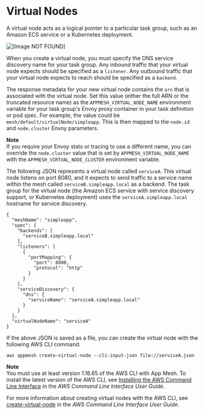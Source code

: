 # Virtual Nodes<a name="virtual_nodes"></a>

A virtual node acts as a logical pointer to a particular task group, such as an Amazon ECS service or a Kubernetes deployment\. 

![\[Image NOT FOUND\]](http://docs.aws.amazon.com/app-mesh/latest/userguide/images/virtual_node.png)

When you create a virtual node, you must specify the DNS service discovery name for your task group\. Any inbound traffic that your virtual node expects should be specified as a `listener`\. Any outbound traffic that your virtual node expects to reach should be specified as a `backend`\.

The response metadata for your new virtual node contains the `arn` that is associated with the virtual node\. Set this value \(either the full ARN or the truncated resource name\) as the `APPMESH_VIRTUAL_NODE_NAME` environment variable for your task group's Envoy proxy container in your task definition or pod spec\. For example, the value could be `mesh/default/virtualNode/simpleapp`\. This is then mapped to the `node.id` and `node.cluster` Envoy parameters\.

**Note**  
If you require your Envoy stats or tracing to use a different name, you can override the `node.cluster` value that is set by `APPMESH_VIRTUAL_NODE_NAME` with the `APPMESH_VIRTUAL_NODE_CLUSTER` environment variable\.

The following JSON represents a virtual node called `serviceA`\. This virtual node listens on port 8080, and it expects to send traffic to a service name within the mesh called `serviceB.simpleapp.local` as a backend\. The task group for the virtual node \(the Amazon ECS service with service discovery support, or Kubernetes deployment\) uses the `serviceA.simpleapp.local` hostname for service discovery\.

```
{
  "meshName": "simpleapp",
  "spec": {
    "backends": [
      "serviceB.simpleapp.local"
    ],
    "listeners": [
      {
        "portMapping": {
          "port": 8080,
          "protocol": "http"
        }
      }
    ],
    "serviceDiscovery": {
      "dns": {
        "serviceName": "serviceA.simpleapp.local"
      }
    }
  },
  "virtualNodeName": "serviceA"
}
```

If the above JSON is saved as a file, you can create the virtual node with the following AWS CLI command\.

```
aws appmesh create-virtual-node --cli-input-json file://serviceA.json
```

**Note**  
You must use at least version 1\.16\.65 of the AWS CLI with App Mesh\. To install the latest version of the AWS CLI, see [Installing the AWS Command Line Interface](https://docs.aws.amazon.com/cli/latest/userguide/installing.html) in the *AWS Command Line Interface User Guide*\.

For more information about creating virtual nodes with the AWS CLI, see [create\-virtual\-node](https://docs.aws.amazon.com/cli/latest/reference/appmesh/create-virtual-node.html) in the *AWS Command Line Interface User Guide*\.